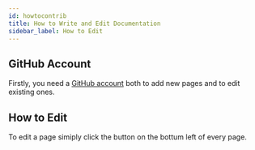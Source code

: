 ```yaml
---
id: howtocontrib
title: How to Write and Edit Documentation
sidebar_label: How to Edit
---
```


## GitHub Account

Firstly, you need a [GitHub account](https://github.com/join) both to add new pages and to edit existing ones.

## How to Edit

To edit a page simiply click the button on the bottum left of every page.